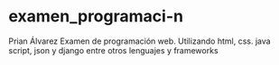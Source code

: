 # examen_programaci-n
Prian Álvarez
Examen de programación web. Utilizando html, css. java script, json y django entre otros lenguajes y frameworks 
